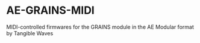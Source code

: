 # AE-GRAINS-MIDI
MIDI-controlled firmwares for the GRAINS module in the AE Modular format by Tangible Waves
